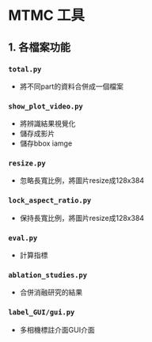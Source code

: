 MTMC 工具
==

## 1. 各檔案功能

###  `total.py`
- 將不同part的資料合併成一個檔案

### `show_plot_video.py`
- 將辨識結果視覺化
- 儲存成影片
- 儲存bbox iamge

### `resize.py`
- 忽略長寬比例，將圖片resize成128x384

### `lock_aspect_ratio.py`
- 保持長寬比例，將圖片resize成128x384

### `eval.py`
- 計算指標

### `ablation_studies.py`
- 合併消融研究的結果

### `label_GUI/gui.py`
- 多相機標註介面GUI介面